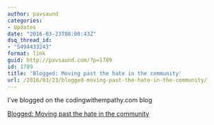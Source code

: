 ```yaml
---
author: pavsaund
categories:
- Updates
date: "2016-03-23T08:00:43Z"
dsq_thread_id:
- "5494433243"
format: link
guid: http://pavsaund.com/?p=1789
id: 1789
title: 'Blogged: Moving past the hate in the community'
url: /2016/03/23/blogged-moving-past-the-hate-in-the-community/
---
```


I've blogged on the codingwithempathy.com blog

<a href="http://codingwithempathy.com/2016/03/23/moving-past-the-hate-in-the-community/">Blogged: Moving past the hate in the community</a>
